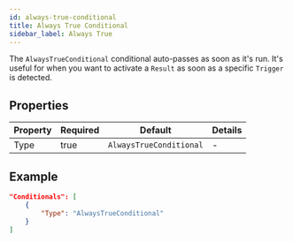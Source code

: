 ```yaml
---
id: always-true-conditional
title: Always True Conditional
sidebar_label: Always True
---
```


The `AlwaysTrueConditional` conditional auto-passes as soon as it's run. It's useful for when you want to activate a `Result` as soon as a specific `Trigger` is detected.

## Properties

| Property | Required | Default                 | Details |
| -------- | -------- | ----------------------- | ------- |
| Type     | true     | `AlwaysTrueConditional` | -       |

## Example

```json
"Conditionals": [
    {
        "Type": "AlwaysTrueConditional"
    }
]
```

